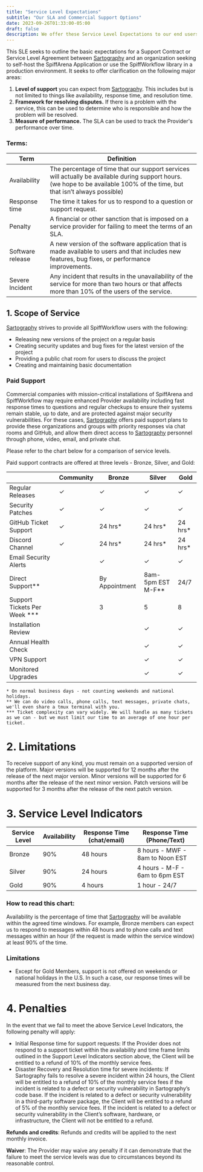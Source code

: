 ```yaml
---
title: "Service Level Expectations"
subtitle: "Our SLA and Commercial Support Options"
date: 2023-09-26T01:33:00-05:00
draft: false
description: We offer these Service Level Expectations to our end users, and provide paid support options for organizations that need guaranteed availability, fast response times to questions, and resources to assure their system remains stable, up to date and free of major security vulnerabilities.
---
```


This SLE seeks to outline the basic expectations for a Support Contract or Service Level Agreement between [Sartography](https://sartography.com) and an organization seeking to self-host the SpiffArena Application or use the SpiffWorkflow library in a production environment.
It seeks to offer clarification on the following major areas:
1. **Level of support** you can expect from [Sartography](https://sartography.com).
This includes but is not limited to things like availability, response time, and resolution time.
2. **Framework for resolving disputes.** If there is a problem with the service, this can be used to determine who is responsible and how the problem will be resolved.
3. **Measure of performance.** The SLA can be used to track the Provider's performance over time.

### Terms:

| Term             | Definition                                                                                                                                                                   |
|------------------|------------------------------------------------------------------------------------------------------------------------------------------------------------------------------|
| Availability     | The percentage of time that our support services will actually be available during support hours. (we hope to be available 100% of the time, but that isn’t always possible) |
| Response time    | The time it takes for us to respond to a question or support request.                                                                                                        |
| Penalty          | A financial or other sanction that is imposed on a service provider for failing to meet the terms of an SLA.                                                                 |
| Software release | A new version of the software application that is made available to users and that includes new features, bug fixes, or performance improvements.                            |
| Severe Incident  | Any incident that results in the unavailability of the service for more than two hours or that affects more than 10% of the users of the service.                            |

## 1. Scope of Service

[Sartography](https://sartography.com) strives to provide all SpiffWorkflow users with the following:

* Releasing new versions of the project on a regular basis
* Creating security updates and bug fixes for the latest version of the project
* Providing a public chat room for users to discuss the project
* Creating and maintaining basic documentation

### Paid Support

Commercial companies with mission-critical installations of SpiffArena and SpiffWorkflow may require enhanced Provider availability including fast response times to questions and regular checkups to ensure their systems remain stable, up to date, and are protected against major security vulnerabilities.
For these cases, [Sartography](https://sartography.com) offers paid support plans to provide these organizations and groups with priority responses via chat rooms and GitHub, and allow them direct access to [Sartography](https://sartography.com) personnel through phone, video, email, and private chat.

Please refer to the chart below for a comparison of service levels.

Paid support contracts are offered at three levels - Bronze, Silver, and Gold:

|                       | Community | Bronze               | Silver            | Gold       |
|-----------------------|-----------|----------------------|-------------------|------------|
| Regular Releases      | ✓         | ✓                    | ✓                 | ✓          |
| Security Patches      | ✓         | ✓                    | ✓                 | ✓          |
| GitHub Ticket Support | ✓         | 24 hrs\*             | 24 hrs\*          | 24 hrs\*   |
| Discord Channel       | ✓         | 24 hrs\*             | 24 hrs\*          | 24 hrs\*   |
| Email Security Alerts |           | ✓                    | ✓                 | ✓          |
| Direct Support\*\*    |           | By Appointment       | 8am-5pm EST M-F** | 24/7 |
| Support Tickets Per Week ***         |           | 3 | 5 | 8 |
| Installation Review   |           |                      | ✓                 | ✓          |
| Annual Health Check   |           |                      | ✓                 | ✓          |
| VPN Support           |           |                      | ✓                 | ✓          |
| Monitored Upgrades    |           |                      | ✓                 | ✓          |

```
* On normal business days - not counting weekends and national holidays.
** We can do video calls, phone calls, text messages, private chats, we'll even share a tmux terminal with you.
*** Ticket complexity can vary widely. We will handle as many tickets as we can - but we must limit our time to an average of one hour per ticket.
```

# 2. Limitations
To receive support of any kind, you must remain on a supported version of the platform.
Major versions will be supported for 12 months after the release of the next major version.
Minor versions will be supported for 6 months after the release of the next minor version.
Patch versions will be supported for 3 months after the release of the next patch version.

# 3. Service Level Indicators

| Service Level | Availability | Response Time (chat/email) | Response Time (Phone/Text)     |
| ------------- |--------------|----------------------------|--------------------------------|
| Bronze        | 90%          | 48 hours                   | 8 hours - MWF - 8am to Noon EST |
| Silver        | 90%          | 24 hours                   | 4 hours - M-F - 6am to 6pm EST  |
| Gold          | 90%          | 4 hours                    | 1 hour - 24/7                  |

### How to read this chart:

Availability is the percentage of time that [Sartography](https://sartography.com) will be available within the agreed time windows.
For example, Bronze members can expect us to respond to messages within 48 hours and to phone calls and text messages within an hour (if the request is made within the service window) at least 90% of the time.

### Limitations

* Except for Gold Members, support is not offered on weekends or national holidays in the U.S.
In such a case, our response times will be measured from the next business day.

# 4. Penalties
In the event that we fail to meet the above Service Level Indicators, the following penalty will apply:

* Initial Response time for support requests: If the Provider does not respond to a support ticket within the availability and time frame limits outlined in the Support Level Indicators section above, the Client will be entitled to a refund of 10% of the monthly service fees.
* Disaster Recovery and Resolution time for severe incidents: If Sartography fails to resolve a severe incident within 24 hours, the Client will be entitled to a refund of 10% of the monthly service fees if the incident is related to a defect or security vulnerability in Sartography’s code base.
If the incident is related to a defect or security vulnerability in a third-party software package, the Client will be entitled to a refund of 5% of the monthly service fees.
If the incident is related to a defect or security vulnerability in the Client’s software, hardware, or infrastructure, the Client will not be entitled to a refund.

**Refunds and credits**: Refunds and credits will be applied to the next monthly invoice.

**Waiver**: The Provider may waive any penalty if it can demonstrate that the failure to meet the service levels was due to circumstances beyond its reasonable control.
